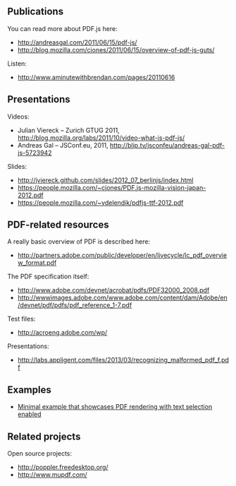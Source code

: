 ## Publications

You can read more about PDF.js here:
+ http://andreasgal.com/2011/06/15/pdf-js/
+ http://blog.mozilla.com/cjones/2011/06/15/overview-of-pdf-js-guts/

Listen:
+ http://www.aminutewithbrendan.com/pages/20110616

## Presentations

Videos:
+ Julian Viereck – Zurich GTUG 2011, http://blog.mozilla.org/labs/2011/10/video-what-is-pdf-js/
+ Andreas Gal – JSConf.eu, 2011, http://blip.tv/jsconfeu/andreas-gal-pdf-js-5723942

Slides:
+ http://jviereck.github.com/slides/2012_07_berlinjs/index.html
+ https://people.mozilla.com/~cjones/PDF.js-mozilla-vision-japan-2012.pdf
+ https://people.mozilla.com/~ydelendik/pdfjs-ttf-2012.pdf

## PDF-related resources

A really basic overview of PDF is described here:
+ http://partners.adobe.com/public/developer/en/livecycle/lc_pdf_overview_format.pdf

The PDF specification itself:
+ http://www.adobe.com/devnet/acrobat/pdfs/PDF32000_2008.pdf
+ http://wwwimages.adobe.com/www.adobe.com/content/dam/Adobe/en/devnet/pdf/pdfs/pdf_reference_1-7.pdf

Test files:
+ http://acroeng.adobe.com/wp/

Presentations:
+ http://labs.appligent.com/files/2013/03/recognizing_malformed_pdf_f.pdf

## Examples

+ [Minimal example that showcases PDF rendering with text selection enabled](http://github.com/mozilla/pdf.js/wiki/Minimal-example-that-showcases-PDF-rendering-with-text-selection-enabled)


## Related projects

Open source projects:
+ http://poppler.freedesktop.org/
+ http://www.mupdf.com/